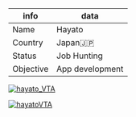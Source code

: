 |  info  |  data  |
| ---- | ---- |
|  Name  |  Hayato  |
|  Country  |  Japan🇯🇵  |
|  Status  |  Job Hunting  |
|  Objective  |  App development  |

<p align="left"> <a href="https://twitter.com/hayato_VTA" target="blank"><img src="https://img.shields.io/twitter/follow/hayato_VTA?logo=twitter&style=for-the-badge" alt="hayato_VTA" /></a> </p

<p align="left"> <a href="https://github.com/ryo-ma/github-profile-trophy"><img src="https://github-profile-trophy.vercel.app/?username=hayatoVTA" alt="hayatoVTA" /></a></p>
